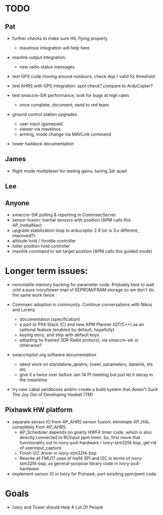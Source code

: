 # TODO

## Pat

- further checks to make sure HIL flying properly
    - mavelous integration will help here
- mavlink output integration:
    - new radio status messages
- test GPS code moving around outdoors, check dop / valid fix threshold
- test AHRS with GPS integration: spot check? compare to ArduCopter?

- test smaccm-SiK performance, look for bugs at high rates
    - once complete, document, send to red team

- ground control station upgrades
    - user input (gamepad)
    - viewer via mavelous
    - arming, mode change via MAVLink command

- tower haddock documentation

## James

- flight mode multiplexer for testing gains, tuning 3dr quad

## Lee

## Anyone

- smaccm-SiK polling & reporting in CommsecServer
- sensor fusion: inertial sensors with position (APM calls this AP_InetialNav)
- upgrade stabilization loop to arducopter 2.9 (or is 3.x different, improved?)
- altitude hold / throttle controller
- loiter position hold controller
- mavlink command to set target position (APM calls this guided mode)

# Longer term issues:

- nonvolatile memory backing for parameter code. Probably best to wait until
  a pure ivory/tower impl of EEPROM/FRAM storage so we don't do the same work
  twice

- Commsec adoption in community. Continue conversations with Nikos and Lorenz
    - documentation (specification)
    - a port to PX4 Stack (C) and new APM Planner (QT/C++) as an optional
      feature (enabled by default, hopefully)
    - keying story, and ship with default keys
    - adopting hx framed 3DR Radio protocol, via smaccm-sik or otherwise?

- smaccmpilot.org software documentation
    - latest work on standalone_apahrs, tower, parameters, datalink, etc etc
    - give it a twice over before Jan 14 PI meeting but just let it decay in the meantime

- try new cabal sandboxes and/or create a build system that doesn't Suck The Joy
  Out of Developing Haskell (TM)

## Pixhawk HW platform
- separate sensor IO from AP_AHRS sensor fusion; elimintate AP_HAL completely from AP_AHRS
    - AP_Scheduler depends on gnarly HWF4 timer code, which is also directly
      connected to RCInput ppm timer. So, first move that functionality out
      to ivory-px4-hardware / ivory-stm32f4-bsp, get rid of userinput_capture
    - Finish I2C driver in ivory-stm32f4-bsp
    - Rewrite all FMU17 uses of hwf4 SPI and I2C in terms of
      ivory-stm32f4-bsp, as general-purpose library code in ivory-px4-hardware
- implement sensor IO in Ivory for Pixhawk, port exisiting ppm/pwm code

# Goals

- Ivory and Tower should Help A Lot Of People

